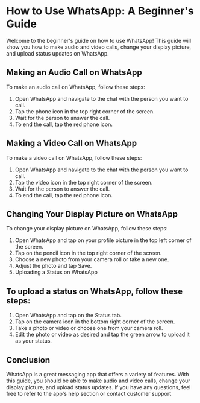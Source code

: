 # How to Use WhatsApp: A Beginner's Guide

Welcome to the beginner's guide on how to use WhatsApp! This guide will show you how to make audio and video calls, change your display picture, and upload status updates on WhatsApp.

## Making an Audio Call on WhatsApp
To make an audio call on WhatsApp, follow these steps:

1. Open WhatsApp and navigate to the chat with the person you want to call.
2. Tap the phone icon in the top right corner of the screen.
3. Wait for the person to answer the call.
4. To end the call, tap the red phone icon.

## Making a Video Call on WhatsApp
To make a video call on WhatsApp, follow these steps:

1. Open WhatsApp and navigate to the chat with the person you want to call.
2. Tap the video icon in the top right corner of the screen.
3. Wait for the person to answer the call.
4. To end the call, tap the red phone icon.

## Changing Your Display Picture on WhatsApp
To change your display picture on WhatsApp, follow these steps:

1. Open WhatsApp and tap on your profile picture in the top left corner of the screen.
2. Tap on the pencil icon in the top right corner of the screen.
3. Choose a new photo from your camera roll or take a new one.
4. Adjust the photo and tap Save.
5. Uploading a Status on WhatsApp

## To upload a status on WhatsApp, follow these steps:

1. Open WhatsApp and tap on the Status tab.
2. Tap on the camera icon in the bottom right corner of the screen.
3. Take a photo or video or choose one from your camera roll.
4. Edit the photo or video as desired and tap the green arrow to upload it as your status.

## Conclusion
WhatsApp is a great messaging app that offers a variety of features. With this guide, you should be able to make audio and video calls, change your display picture, and upload status updates. If you have any questions, feel free to refer to the app's help section or contact customer support

